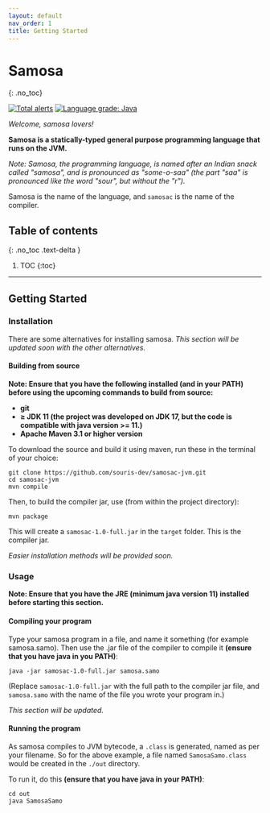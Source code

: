 ```yaml
---
layout: default
nav_order: 1
title: Getting Started
---
```


# Samosa
{: .no_toc}

[![Total alerts](https://img.shields.io/lgtm/alerts/g/souris-dev/samosac-jvm.svg?logo=lgtm&logoWidth=18)](https://lgtm.com/projects/g/souris-dev/samosac-jvm/alerts/) [![Language grade: Java](https://img.shields.io/lgtm/grade/java/g/souris-dev/samosac-jvm.svg?logo=lgtm&logoWidth=18)](https://lgtm.com/projects/g/souris-dev/samosac-jvm/context:java)

_Welcome, samosa lovers!_

**Samosa is a statically-typed general purpose programming language that runs on the JVM.**

_Note: Samosa, the programming language, is named after an Indian snack called "samosa", and is pronounced as "some-o-saa" (the part "saa" is pronounced like the word "sour", but without the "r")._

Samosa is the name of the language, and `samosac` is the name of the compiler.
## Table of contents
{: .no_toc .text-delta }

1. TOC
{:toc}

---
## Getting Started

### Installation

There are some alternatives for installing samosa. _This section will be updated soon with the other alternatives._

#### Building from source

**Note: Ensure that you have the following installed (and in your PATH) before using the upcoming commands to build from source:**

*   **git**
*   **≥ JDK 11 (the project was developed on JDK 17, but the code is compatible with java version >= 11.)**
*   **Apache Maven 3.1 or higher version**

To download the source and build it using maven, run these in the terminal of your choice:

```
git clone https://github.com/souris-dev/samosac-jvm.git
cd samosac-jvm
mvn compile
```
Then, to build the compiler jar, use (from within the project directory):

```
mvn package
```

This will create a `samosac-1.0-full.jar` in the `target` folder. This is the compiler jar.

_Easier installation methods will be provided soon._

### Usage

**Note: Ensure that you have the JRE (minimum java version 11) installed before starting this section.**

#### Compiling your program

Type your samosa program in a file, and name it something (for example samosa.samo). Then use the .jar file of the compiler to compile it **(ensure that you have java in you PATH)**:

```
java -jar samosac-1.0-full.jar samosa.samo
```

(Replace `samosac-1.0-full.jar` with the full path to the compiler jar file, and `samosa.samo` with the name of the file you wrote your program in.)

_This section will be updated._

#### Running the program

As samosa compiles to JVM bytecode, a `.class` is generated, named as per your filename. So for the above example, a file named `SamosaSamo.class` would be created in the `./out` directory.

To run it, do this **(ensure that you have java in your PATH)**:

```
cd out
java SamosaSamo
```
